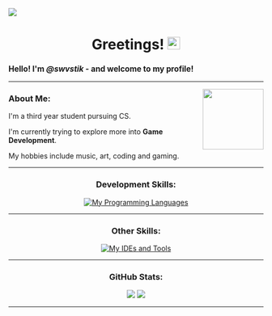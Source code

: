 ![](https://komarev.com/ghpvc/?username=swvstik&color=red)

<h1 align="center">Greetings! <img src="https://media0.giphy.com/media/26DN81TqLPIzBlksw/giphy.gif" width="25"></h1>

<h3 style="font-size:110%;">Hello! I'm <i>@swvstik</i> - and welcome to my profile!</h3>

---

<img align='right' src="https://media3.giphy.com/media/PhE9yZiXP0tGgK3vcP/giphy.gif?cid=790b76118adacf7befb007acb642e7cfda2354c259e4f453&rid=giphy.gif&ct=s" width="120">

  
### About Me:

I'm a third year student pursuing CS.

I'm currently trying to explore more into **Game Development**.

My hobbies include music, art, coding and gaming.

---

<div align="center">

### Development Skills: 
[![My Programming Languages](https://skillicons.dev/icons?i=c,cpp,cs,python,js,css,lua)](https://skillicons.dev)

---

### Other Skills:
[![My IDEs and Tools](https://skillicons.dev/icons?i=ps,pr,blender,ae,unity)](https://skillicons.dev)

---

  
### GitHub Stats:

<img src="https://github-readme-stats.vercel.app/api?username=swvstik&show_icons=true&include_all_commits=true&theme=tokyonight"> 
<img src="https://github-readme-stats.vercel.app/api/top-langs/?username=swvstik&layout=compact&theme=dark#gh-dark-mode-only">

---
</br>
</div>
